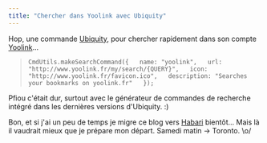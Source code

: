 ```yaml
---
title: "Chercher dans Yoolink avec Ubiquity"
---
```


Hop, une commande [Ubiquity](http://labs.mozilla.com/projects/ubiquity/), pour
chercher rapidement dans son compte [Yoolink](http://yoolink.fr)...

> `CmdUtils.makeSearchCommand({  
name: "yoolink",  
url: "http://www.yoolink.fr/my/search/{QUERY}",  
icon: "http://www.yoolink.fr/favicon.ico",  
description: "Searches your bookmarks on yoolink.fr"  
});  
`

Pfiou c'était dur, surtout avec le générateur de commandes de recherche
intégré dans les dernières versions d'Ubiquity. :)

Bon, et si j'ai un peu de temps je migre ce blog vers
[Habari](http://habariproject.org/en/) bientôt... Mais là il vaudrait mieux
que je prépare mon départ. Samedi matin -> Toronto. \o/

